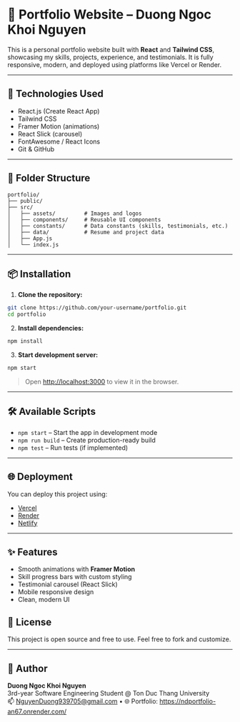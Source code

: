 
# 💼 Portfolio Website – Duong Ngoc Khoi Nguyen

This is a personal portfolio website built with **React** and **Tailwind CSS**, showcasing my skills, projects, experience, and testimonials. It is fully responsive, modern, and deployed using platforms like Vercel or Render.

---

## 🚀 Technologies Used

- React.js (Create React App)
- Tailwind CSS
- Framer Motion (animations)
- React Slick (carousel)
- FontAwesome / React Icons
- Git & GitHub

---

## 📂 Folder Structure

```
portfolio/
├── public/
├── src/
│   ├── assets/         # Images and logos
│   ├── components/     # Reusable UI components
│   ├── constants/      # Data constants (skills, testimonials, etc.)
│   ├── data/           # Resume and project data
│   ├── App.js
│   └── index.js
```

---

## 📦 Installation

1. **Clone the repository:**

```bash
git clone https://github.com/your-username/portfolio.git
cd portfolio
```

2. **Install dependencies:**

```bash
npm install
```

3. **Start development server:**

```bash
npm start
```

> Open [http://localhost:3000](http://localhost:3000) to view it in the browser.

---

## 🛠 Available Scripts

- `npm start` – Start the app in development mode
- `npm run build` – Create production-ready build
- `npm test` – Run tests (if implemented)

---

## 🌐 Deployment

You can deploy this project using:

- [Vercel](https://vercel.com)
- [Render](https://render.com)
- [Netlify](https://www.netlify.com)

---

## ✨ Features

- Smooth animations with **Framer Motion**
- Skill progress bars with custom styling
- Testimonial carousel (React Slick)
- Mobile responsive design
- Clean, modern UI

## 📄 License

This project is open source and free to use. Feel free to fork and customize.

---

## 👤 Author

**Duong Ngoc Khoi Nguyen**  
3rd-year Software Engineering Student @ Ton Duc Thang University  
📫 NguyenDuong939705@gmail.com • 🌐 Portfolio: https://ndportfolio-an67.onrender.com/
